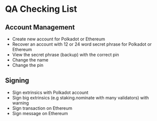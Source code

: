 # QA Checking List

## Account Management

* Create new account for Polkadot or Ethereum
* Recover an account with 12 or 24 word secret phrase for Polkadot or Ethereum
* View the secret phrase (backup) with the correct pin
* Change the name
* Change the pin

## Signing
* Sign extrinsics with Polkadot account
* Sign big extrinsics (e.g staking.nominate with many validators) with warning
* Sign transaction on Ethereum
* Sign message on Ethereum
